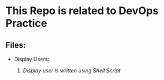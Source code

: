  <h1>This Repo is related to DevOps Practice</h1>
  <dl>
    <h2>Files:</h2>
    <ul>
      <li>Display Users:</li>
      <ul style="list-style-type: sqaure">
        <li><i>Display user is written using Shell Script</i></li>
      </ul>
    </ul>
  </dl>
